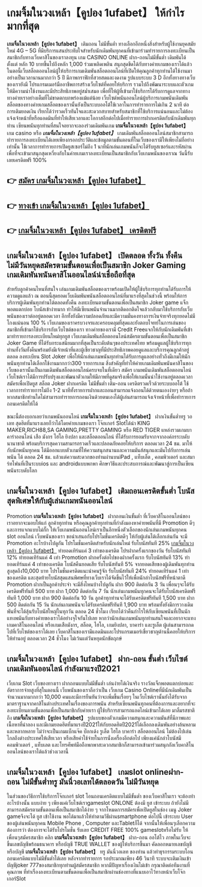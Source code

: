 # เกมจิ้มในวงเหล้า【คูปอง 1ufabet】  ให้กำไรมากที่สุด

**เกมจิ้มในวงเหล้า【คูปอง 1ufabet】** เติมถอน ไม่มีขั้นต่ำ  ทางเลือกอีกหนึ่งสิ่งสำหรับผู้ใช้งานยุคสมัยใหม่ 4G – 5G ที่มีบริการแสนประทับใจสำหรับนักเดิมพันทุกคนที่เข้ามาร่วมทำรายการลงทะเบียนเป็นสมาชิกกับทางเว็บคาสิโนของเราลงทุน เกม CASINO ONLINE ฝาก-ถอนไม่มีขั้นต่ำ เดิมพันได้ตั้งแต่ หลัก 10 บาทขึ้นไปถึงหลัก 1,000 ร่วมเพลิดเพลิน สนุกสุดขีดได้กับทางค่ายเกมของเราได้แล้วในตอนี้เว็บสล็อตออนไลน์ผู้ให้บริการเกมเดิมพันสล็อตออนไลน์ที่เปิดให้คุณลูกค้าทุกท่านได้ใช้งานมาอย่างเป็นเวลานานมากกว่า 5 ปี มีภาพกราฟิกที่สวยสดและงดงาม รูปแบบระบบ 3 D
อีกทั้งทางทางเว็บของเรายังมี โปรแกรมเมอร์มืออาชีพการสร้างเว็บไซต์ที่คอยให้บริการ  รวมไปถึงพัฒนาระบบและตัวเกมให้มีความน่าใช้งานและมีประสิทธิภาพอยู่สม่ำเสมอ เพื่อที่ให้ผู้ที่เข้ามาใช้บริการได้รับการดูแลจากทางทางค่ายเราอย่างเต็มที่ไม่ขาดตกบกพร่องแม้แต่น้อย เว็บไซต์พนันออนไลน์ผู้บริการเกมพนันเดิมพันสล็อตของทางค่ายเกมสล็อตของเรานั้นยังเป็นระบบออโต้ใช้เวลาในการทำรายการไม่เกิน 2 นาที ต่อการเติมยอดเงิน เรียกได้ว่ารวดเร็วทันใจและสะดวกสบายสำหรับสมาชิกที่ใช้บริการแน่นอนและไม่ต้องแจ้งเจ้าหน้าที่หรือแอดมินที่ทำให้เสียเวลาและโอกาสอีกต่อไปเมื่อทำรายการฝากเครดิตกับนักเดิมพันทุกท่าน
เซียนพนันทุกท่านที่สนใจอยากจะลองร่วมเดิมพันเกม **เกมจิ้มในวงเหล้า【คูปอง 1ufabet】** เกม casino  หรือ ***เกมจิ้มในวงเหล้า【คูปอง 1ufabet】*** เกมเดิมพันสล็อตออนไลน์สมาชิกสามารถทำรายการลงทะเบียนได้เลยเพียงกรอกประวัติและข้อมูลตามขั้นตอนที่ในเว็บของเรามีให้เพียงไม่กี่อย่างเท่านั้น ใช้เวลาการทำรายการเปิดยูสเซอร์ไม่ถึง 1 นาทีนักเล่นเกมพนันก็จะได้รับยูสเซอร์และรหัสผ่านเพื่อที่จะเข้ามาสนุกสุดเหวี่ยงกับในค่ายเกมเราลงทะเบียนเป็นสมาชิกกับเว็บเกมพนันของเราณ วันนี้รับเลยเครดิตฟรี 100%

## 👉 [สมัคร เกมจิ้มในวงเหล้า【คูปอง 1ufabet】](https://archa888.com/)
## 👉 [ทางเข้า เกมจิ้มในวงเหล้า【คูปอง 1ufabet】](https://archa888.com/)
## 👉 [เกมจิ้มในวงเหล้า【คูปอง 1ufabet】 เครดิตฟรี](https://archa888.com/)

## เกมจิ้มในวงเหล้า【คูปอง 1ufabet】 เปิดตลอด ทั้งวัน ทั้งคืน ไม่มีวันหยุดสมัครตามขั้นตอนเพื่อเป็นสมาชิก Joker Gaming เกมเดิมพันพนันคาสิโนออนไลน์น่าเชื่อถือที่สุด

สำหรับลูกค้าคนไหนที่สนใจ เล่นเกมเดิมพันสล็อตของเราพร้อมเปิดให้ผู้ใช้บริการทุกท่านได้รับการให้ความดูแลแล้ว ณ ตอนนี้สุดยอดเว็บเดิมพันพนันสล็อตออนไลน์ที่มาแรงที่สุดในช่วงนี้ พร้อมให้การบริการผู้เดิมพันทุกท่านได้ตลอดทั้งคืน ลงทะเบียนตามขั้นตอนเพื่อเป็นสมาชิก Joker game แจ็กพอตแตกบ่อย โบนัสเข้าง่ายมาก ทำให้มีเซียนพนันจำนวนมากติดอกติดใจแล้วกลับมาใช้บริการกับเว็บพนันของเราต่ออยู่ตลอดเวลา อีกทั้งยังมีความปลอดภัยและมีความมั่นคงทางการเงินจ่ายจริงทุกยอดไม่มีโกงแน่นอน 100 % เว็บเกมของเราครบวงจรและครอบคลุมที่สุดและยังตอบโจทย์ในการเล่นของสมาชิกที่เข้ามาใช้บริการกับเว็บไซต์ของเรา
ทางค่ายของเรามี Credit Freeแจกให้กับนักเดิมพันที่เข้ามาทำรายการลงทะเบียนใหม่ทุกยูส เว็บเกมเดิมพันสล็อตออนไลน์สมัครตามขั้นตอนเพื่อเป็นสมาชิก Joker Game ที่ได้รับกระแสนิยมมากที่สุดเป็นระดับต้นๆของประเทศไทย พร้อมดูแลผู้ใช้บริการทุกท่านทั้งวันทั้งคืนพร้อมยังมีเจ้าหน้าที่และผู้เชี่ยวชาญที่มีประสิทธิภาพคอยดูแลและบริการคุณลูกค้าอยู่ตลอด ลงทะเบียน Slot Joker เพื่อให้นักเล่นเกมพนันทุกท่านได้รับการดูแลอย่างทั่วถึงมีเกมให้นักพนันทุกท่านได้เลือกใช้งานมากกว่า300 รายการเกม
สิ่งสำคัญที่ทำให้ค่ายเกมเดิมพันพนันคาสิโนของเว็บของเรานั้นเป็นเกมเดิมพันสล็อตออนไลน์ครบจบในที่เดียว สมัคร  เกมพนันเดิมพันสล็อตออนไลน์เว็บไซต์เราได้มีการปรับปรุงและพัฒนาตัวเกมให้มีภาพที่ดูสมจริงเพื่อให้เกมนั้นน่าใช้งานอยู่ตลอดเวลา สมัครเพื่อเปิดยูส สล็อต Joker ฝากเครดิต ไม่มีขั้นต่ำ เติม-ถอน เครดิตรวดเร็วด้วยระบบออโต้ ใช้เวลาการทำรายการไม่ถึง 1-2 นาทีทั้งรายการฝากและถอนสามารถแจ้งถอนได้ด้วยตนเองง่ายๆ หรือถ้าหากสมาชิกท่านใดไม่สามารถทำรายการถอนเงินด้วยตนเองได้ผู้เล่นสามารถแจ้งเจ้าหน้าที่เพื่อทำรายการถอนเครดิตให้ได้

ขณะนี้ต้องบอกเลยว่าเกมพนันออนไลน์ **เกมจิ้มในวงเหล้า【คูปอง 1ufabet】** ฝากเงินขั้นต่ำทรู วอเลท สุดฮิตที่มาแรงเลยก็ว่าได้โดยค่ายเกมของเรา โจ๊กเกอร์ Slotได้นำ  KING MAKER,RICH88,SA GAMING,PRETTY GAMING หรือ RED TIGER แหล่งรวมเกมบาคาร่าออนไลน์ เสือ มังกร ไฮโล ยิงปลา และสล็อตออนไลน์ ที่ได้รับการยอมรับจากจากองค์กรระบดับนานาชาติ พร้อมบริการสุดความสามารถรวดเร็วและปลอดภัยคอยให้บริการ ตลอดเวลา 24 ชม. มาให้กับนักพนันทุกคน ได้มีออกแบบตัวเกมที่ให้ความสนุกสนานและความมันส์สนุกและมันไปกับการเล่นพนัน ได้ ตลอด 24 ชม. แล้วแต่ความสะดวกของท่านผ่านบนiPad , แท็บเล็ต , คอมพิวเตอร์ และสมาร์ทโฟนที่เป็นระบบios และ androidแบบพกพา ศึกษาวิธีและประสบการณ์และพัฒนาสู่การเป็นเซียนพนันระบดับโลก

## เกมจิ้มในวงเหล้า【คูปอง 1ufabet】 เติมถอนเครดิตขั้นต่ำ โบนัสสุดพิเศษให้กับผู้เล่นเกมพนันออนไลน์

 Promotion  **เกมจิ้มในวงเหล้า【คูปอง 1ufabet】** ฝากถอนเงินขั้นต่ำ ที่เว็บคาสิโนออนไลน์ของเราอยากจะมอบให้แก่  ลูกค้าทุกท่าน หรือคุณลูกค้าทุกท่านที่กำลังมองหาค่ายพนันที่มี  Promotion ดีๆ และการแจกแบบไม่กั๊ก ให้เว็บเกมพนันออนไลน์เราเป็นอีกหนึ่งตัวเลือกของนักเล่นเกมพนันทุกคน slot ออนไลน์ เว็บพนันของเรา ขอนำเสนอกับโปรโมชั่นเครดิตดีๆ ให้กับผู้เล่นได้เลือกเล่นกัน จะมี Promotion อะไรบ้างไปดูกัน
โปรโมชั่นเครดิตสำหรับนักเล่นใหม่ รับโบนัสทันที 25% [เกมจิ้มในวงเหล้า【คูปอง 1ufabet】](https://archa888.com/) ทำยอดเทิร์นแค่ 3 เท่าของเครดิต
โปรฝากครั้งแรกของวัน รับโบนัสทันที 12% ทำยอดเทิร์นแค่ 4 เท่า
 Promotion ฝากครั้งต่อไปของฝากครั้งแรก รับโบนัสทันที 13% ทำยอดเทิร์นแค่ 4 เท่าของเครดิต
โบนัสคืนยอดเสีย รับโบนัสทันที 5% จากยอดเสียของผู้เดิมพันทุกท่าน สูงสุดถึง10,000 บาท
โปรโมชั่นเครดิตแนะนำคนรู้จัก รับโบนัสทันที 24% ทำยอดเทิร์นแค่ 1 เท่าของเครดิต
และสุดท้ายโบนัสสุดแสนพิศษที่ทางเว็บเราได้จัดขึ้นไว้ให้เพื่อนักล่าโบนัสฟรีที่หน้าตาดี  Promotion ฝากเป็นลูกค้าประจำ จะมีสิ่งไหนบ้างไปดูกัน
ฝาก 900 ติดต่อกัน 3 วัน เพื่อนๆจะได้รับเครดิตฟรีทันที 500 บาท
ฝาก 1,000 ติดต่อกัน 7 วัน นักเล่นเกมพนันทุกคนจะได้รับโบนัสเครดิตฟรีทันที 1,000 บาท
ฝาก 900 ติดต่อกัน 10 วัน ลูกค้าทุกท่านจะได้รับเครดิตฟรีทันที 1,500 บาท
ฝาก 500 ติดต่อกัน 15 วัน นักเล่นเกมพนันจะได้รับเครดิตฟรีทันที 1,900 บาท
พร้อมทั้งยังมีการวางเดิมพันที่จะได้ลุ้นรับโบนัสใหญ่ในทุกวัน ตลอด 24 ชั่วโมง เรียกได้ว่าคืนกำไรให้กับเซียนพนันที่เป็นนักแทงพนันกับทางค่ายของเราได้อย่างจุใจกันไปเลย หากว่านักเล่นเกมพนันทุกท่านสนใจและอยากจะแทง เกมคาสิโนออนไลน์ หรือเกมเสือมังกร, สล็อต, ไฮโล, เกมยิงปลา, บาคาร่า และรูเล็ต ผู้เล่นสามารถกดไปที่เว็บไซต์ของเราได้เลย เว็บคาสิโนของเรามีแอดมินและโปรแกรมเมอร์เชี่ยวชาญด้านนี้คอยให้บริการให้ท่านอยู่ ตลอดเวลา 24 ชั่วโมง ไม่เว้นแต่วันหยุดนักขัตฤกษ์

## เกมจิ้มในวงเหล้า【คูปอง 1ufabet】 ฝาก-ถอน ขั้นต่ำ  เว็บไซต์เกมเดิมพันออนไลน์ กำลังมาแรงปี2021

เว็บเกม Slot เว็บของทางเรา ฝากถอนแบบไม่มีขั้นต่ำ เล่นง่ายได้เงินจริง รางวัลแจ็กพอตแตกบ่อยและอัตราการจ่ายสูงที่สุในตอนนี้ เว็บพนันของเราถือว่าเป็น เว็บเกม  Casino Onlineที่มีนักเดิมพันเป็นจำนวนมากมากกว่า 10,000 คนและมีการยืนยันว่าจะเพิ่มขึ้นเรื่อยๆ ในเว็บไซต์เรานั้นยังได้รับจากมาตราฐานจากคาสิโนต่างประเทศในเรื่องของการพนัน สำหรับเซียนพนันทุกคนที่ต้องการและอยากที่จะลงทะเบียนตามขั้นตอนเพื่อเป็นสมาชิกกับค่ายเรา ผู้ใช้บริการสามารถแอดไลน์เข้ามาได้เลย
	มาลิ้มรสชาติถึง **เกมจิ้มในวงเหล้า【คูปอง 1ufabet】** รูปแบบของตัวเกมมีความสนุกและความมันส์ที่มีภาพและเนื้อหาที่น่าลอง และมีเกมยอดฮิตที่มาแรงปี2021ให้กับยอดฮิตปี2021ได้เลือกลงเดิมพันอย่างล้นหลามและหลากหลาย  ไม่ว่าจะเป็นเกมแบ็กแจ๊ค ป๊อกเด้ง รูเล็ต ไฮโล บาคาร่า สล็อตออนไลน์ ไม่ต้องไปเล่นไกลถึงต่างประเทศให้เสียเวลา หรือเสียค่าใช้จ่ายในการนั่งเครื่องอีกต่อไป เพียงแค่นักล่าโบนัสมีคอมพิวเตอร์ , แท็บเลต และโทรศัพท์มือถือพกพาสะดวกสมาชิกก็สามารถเข้ามาร่วมสนุกกัลเว็บคาสิโนออนไลน์ของเราได้แล้วช่วงเวลานี้

## เกมจิ้มในวงเหล้า【คูปอง 1ufabet】 เกมslot onlineฝาก-ถอน ไม่มีขั้นต่ำทรู มันนี่วอเลทได้ตลอดวัน ไม่มีวันหยุด

ในส่วนของวิธีการใช้บริการโจ๊กเกอร์ slot โอนถอนเครดิตแบบไม่มีขั้นต่ำ ของเว็บคาสิโนเรา จะต้องทำอะไรบ้างนั้น แบบง่าย ๆ เพียงแค่เว็บไซต์เราgameslot ONLONE ต้องมี ยูส เข้าระบบ ถ้ายังไม่มีสามารถสมัครตามขั้นตอนเพื่อเป็นสมาชิกได้ง่าย ๆ จากโหมดการสมัครเพื่อเปิดยูสในช่อง เมนู Joker gameจึงจะได้ ยูส เข้าใช้งาน พอได้มาแล้วให้ทำตามวิธีผ่านsmartphone ต่อไปนี้
เข้าระบบ User  ของผู้เล่นพนันทุกคน Mobile Phone , Computer และTabletก็ได้
จากนั้นให้เพื่อนๆเลือกความต้องการว่า ต้องการจะได้รับโปรโมชั่น รับเลย CREDIT FREE 100% gameslotหรือไม่รับ
ให้เพื่อนๆสมัครสมาชิก คลิก **เกมจิ้มในวงเหล้า【คูปอง 1ufabet】** ฝาก-ถอน ออโต้ไว ภาพในเว็บจะขึ้นเลขบัญชีพร้อมธนาคาร หรือบัญชี TRUE WALLET ของผู้ให้บริการขึ้นมา
คัดลอกหมายเลขบัญชี หรือบัญชี **เกมจิ้มในวงเหล้า【คูปอง 1ufabet】** ทรู มันนี่วอเลท ของท่าน แล้วทำธุรกรรมระบบโอนถอนเครดิตแบบไม่มีขั้นต่ำได้เลย
หลังจากทำรายการ รอประมาณเพียง 46 วินาที ระบบจะเติมเงินเข้าบัญชีjoker 777ของสมาชิกทุกท่านผู้สมัครสมาชิก
หากมีปัญหาเรื่องเงินไม่เข้า กรุณาติดต่อทีมงานที่คุณภาพ ที่ทำเรื่องลงทะเบียนตามขั้นตอนเพื่อเป็นสมาชิกผ่านช่องทางที่แนบเอาไว้ทางหน้าเว็บโจ๊กเกอร์Slot


